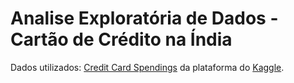 # Analise Exploratória de Dados - Cartão de Crédito na Índia

Dados utilizados: [Credit Card Spendings](https://www.kaggle.com/datasets/ayushchandramaurya/credit-card-spendings) da plataforma do [Kaggle](https://www.kaggle.com/).

